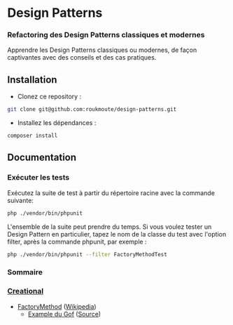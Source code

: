 # Design Patterns
### Refactoring des Design Patterns classiques et modernes

Apprendre les Design Patterns classiques ou modernes, de façon captivantes avec des conseils et des cas pratiques. 

## Installation

* Clonez ce repository :
```bash
git clone git@github.com:roukmoute/design-patterns.git
```

* Installez les dépendances :
```bash
composer install
```

## Documentation

### Exécuter les tests

Exécutez la suite de test à partir du répertoire racine avec la commande suivante:

```bash
php ./vendor/bin/phpunit
```

L'ensemble de la suite peut prendre du temps. Si vous voulez tester un Design Pattern en particulier, tapez le nom de la classe du test avec l'option filter, après la commande phpunit, par exemple :

```bash
php ./vendor/bin/phpunit --filter FactoryMethodTest
```

### Sommaire

### [Creational](Creational)

* [FactoryMethod](https://roukmoute.github.io/design_patterns/2017/12/30/factory_method_les_fondements/) ([Wikipedia](https://fr.wikipedia.org/wiki/Fabrique_(patron_de_conception)))
  * [Example du Gof](https://roukmoute.github.io/design_pattern/php/2018/02/11/factory_method_exemple/) ([Source](Creational/FactoryMethod/Gof))
